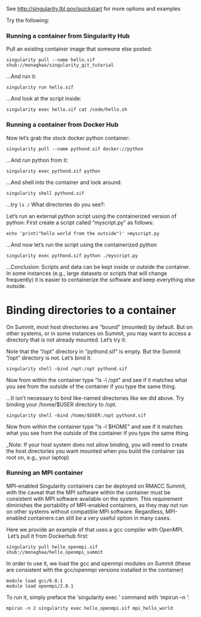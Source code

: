 See http://singularity.lbl.gov/quickstart for more options and examples

Try the following:

### Running a container from Singularity Hub

 Pull an existing container image that someone else posted:
```
singularity pull --name hello.sif shub://monaghaa/singularity_git_tutorial
```

…And run it:
```
singularity run hello.sif
```

 …And look at the script inside:
```
singularity exec hello.sif cat /code/hello.sh
```

### Running a container from Docker Hub

 Now let’s grab the stock docker python container:
```
singularity pull --name pythond.sif docker://python
```

 …And run python from it:
```
singularity exec pythond.sif python
```

…And shell into the container and look around:
```
singularity shell pythond.sif
```

 …try `ls /` What directories do you see?:

Let’s run an external python script using the containerized version of python: 
First create a script called “myscript.py” as follows:
```
echo 'print("hello world from the outside")' >myscript.py
```

…And now let’s run the script using the containerized python
```
singularity exec pythond.sif python ./myscript.py
```

…Conclusion: Scripts and data can be kept inside or outside the container. In some instances (e.g., large datasets or scripts that will change frequently) it is easier to containerize the software and keep everything else outside.

# Binding directories to a container

On Summit, most host directories are “bound” (mounted) by default. But on other systems, or in some instances on Summit, you may want to access a directory that is not already mounted.
Let’s try it:

Note that the “/opt” directory in ”pythond.sif” is empty. But the Summit ”/opt” directory is not.  Let’s bind it:
```
singularity shell –bind /opt:/opt pythond.sif
```

Now from within the container type "ls -l /opt" and see if it matches what you see from the outside of the container if you type the same thing.

 …It isn’t necessary to bind like-named directories like we did above. Try binding your /home/$USER directory to /opt.
```
singularity shell –bind /home/$USER:/opt pythond.sif
```

Now from within the container type "ls -l $HOME" and see if it matches
what you see from the outside of the container if you type the same thing.

_Note: If your host system does not allow binding, you will need to create the host directories you want mounted when you build the container (as root on, e.g., your laptop)

### Running an MPI container

MPI-enabled Singularity containers can be deployed on RMACC Summit, with the caveat that the MPI software within the container must be consistent with MPI software available on the system. This requirement diminishes the portability of MPI-enabled containers, as they may not run on other systems without compatible MPI software. Regardless, MPI-enabled containers can still be a very useful option in many cases.   

Here we provide an example of that uses a gcc compiler with OpenMPI.  Let’s pull it from Dockerhub first:

```
singularity pull hello_openmpi.sif shub://monaghaa/hello_openmpi_summit
```

In order to use it, we load the gcc and openmpi modules on Summit (these are consistent with the gcc/openmpi versions installed in the container)
```	
module load gcc/6.0.1
module load openmpi/2.0.1
```

To run it, simply preface the ‘singularity exec <stuff>’ command with ‘mpirun –n <numprocs>’:

```
mpirun -n 2 singularity exec hello_openmpi.sif mpi_hello_world
```
